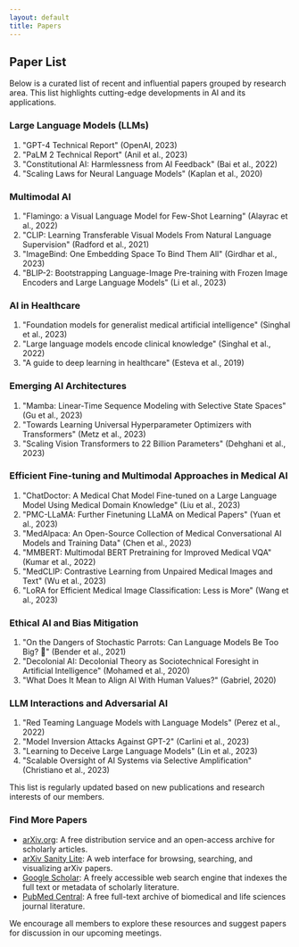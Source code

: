 ```yaml
---
layout: default
title: Papers
---
```


## Paper List

Below is a curated list of recent and influential papers grouped by research area. This list highlights cutting-edge developments in AI and its applications.

### Large Language Models (LLMs)

1. "GPT-4 Technical Report" (OpenAI, 2023)
2. "PaLM 2 Technical Report" (Anil et al., 2023)
3. "Constitutional AI: Harmlessness from AI Feedback" (Bai et al., 2022)
4. "Scaling Laws for Neural Language Models" (Kaplan et al., 2020)

### Multimodal AI

1. "Flamingo: a Visual Language Model for Few-Shot Learning" (Alayrac et al., 2022)
2. "CLIP: Learning Transferable Visual Models From Natural Language Supervision" (Radford et al., 2021)
3. "ImageBind: One Embedding Space To Bind Them All" (Girdhar et al., 2023)
4. "BLIP-2: Bootstrapping Language-Image Pre-training with Frozen Image Encoders and Large Language Models" (Li et al., 2023)

### AI in Healthcare

1. "Foundation models for generalist medical artificial intelligence" (Singhal et al., 2023)
2. "Large language models encode clinical knowledge" (Singhal et al., 2022)
3. "A guide to deep learning in healthcare" (Esteva et al., 2019)

### Emerging AI Architectures

1. "Mamba: Linear-Time Sequence Modeling with Selective State Spaces" (Gu et al., 2023)
2. "Towards Learning Universal Hyperparameter Optimizers with Transformers" (Metz et al., 2023)
3. "Scaling Vision Transformers to 22 Billion Parameters" (Dehghani et al., 2023)

### Efficient Fine-tuning and Multimodal Approaches in Medical AI

1. "ChatDoctor: A Medical Chat Model Fine-tuned on a Large Language Model Using Medical Domain Knowledge" (Liu et al., 2023)
2. "PMC-LLaMA: Further Finetuning LLaMA on Medical Papers" (Yuan et al., 2023)
3. "MedAlpaca: An Open-Source Collection of Medical Conversational AI Models and Training Data" (Chen et al., 2023)
4. "MMBERT: Multimodal BERT Pretraining for Improved Medical VQA" (Kumar et al., 2022)
5. "MedCLIP: Contrastive Learning from Unpaired Medical Images and Text" (Wu et al., 2023)
6. "LoRA for Efficient Medical Image Classification: Less is More" (Wang et al., 2023)

### Ethical AI and Bias Mitigation

1. "On the Dangers of Stochastic Parrots: Can Language Models Be Too Big? 🦜" (Bender et al., 2021)
2. "Decolonial AI: Decolonial Theory as Sociotechnical Foresight in Artificial Intelligence" (Mohamed et al., 2020)
3. "What Does It Mean to Align AI With Human Values?" (Gabriel, 2020)

### LLM Interactions and Adversarial AI

1. "Red Teaming Language Models with Language Models" (Perez et al., 2022)
2. "Model Inversion Attacks Against GPT-2" (Carlini et al., 2023)
3. "Learning to Deceive Large Language Models" (Lin et al., 2023)
4. "Scalable Oversight of AI Systems via Selective Amplification" (Christiano et al., 2023)

This list is regularly updated based on new publications and research interests of our members.

### Find More Papers

- [arXiv.org](https://arxiv.org/): A free distribution service and an open-access archive for scholarly articles.
- [arXiv Sanity Lite](https://arxiv-sanity-lite.com/): A web interface for browsing, searching, and visualizing arXiv papers.
- [Google Scholar](https://scholar.google.com/): A freely accessible web search engine that indexes the full text or metadata of scholarly literature.
- [PubMed Central](https://www.ncbi.nlm.nih.gov/pmc/): A free full-text archive of biomedical and life sciences journal literature.

We encourage all members to explore these resources and suggest papers for discussion in our upcoming meetings.